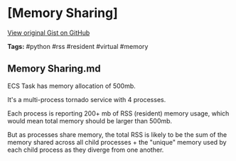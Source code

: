 # [Memory Sharing] 

[View original Gist on GitHub](https://gist.github.com/Integralist/6d0ee04eb68ecfdaab8509b1eccadc98)

**Tags:** #python #rss #resident #virtual #memory

## Memory Sharing.md

ECS Task has memory allocation of 500mb.

It's a multi-process tornado service with 4 processes.

Each process is reporting 200+ mb of RSS (resident) memory usage, which would mean total memory should be larger than 500mb.

But as processes share memory, the total RSS is likely to be the sum of the memory shared across all child processes + the "unique" memory used by each child process as they diverge from one another.

